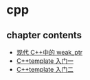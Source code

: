 # cpp

## chapter contents

- [现代 C++中的 weak_ptr](现代C++中的weak_ptr.md)
- [C++template 入门一](C++template入门一.md)
- [C++template 入门二](C++template入门二.md)
